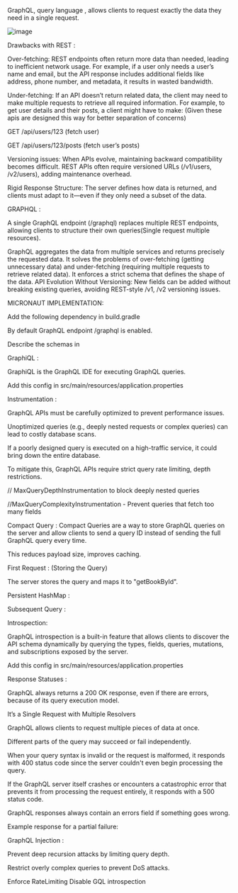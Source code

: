 GraphQL,  query language ,  allows clients to request exactly the data they need in a single request.


![image](https://github.com/user-attachments/assets/c4509243-24b5-47ed-8b58-203661ecdb46)


                                                                               







Drawbacks with REST :



Over-fetching: REST endpoints often return more data than needed, leading to inefficient network usage.
For example, if a user only needs a user’s name and email, but the API response includes additional fields like address, phone number, and metadata, it results in wasted bandwidth.


Under-fetching: If an API doesn’t return related data, the client may need to make multiple requests to retrieve all required information.
For example, to get user details and their posts, a client might have to make: (Given these apis are designed this way for  better separation of concerns)


GET /api/users/123 (fetch user)

GET /api/users/123/posts (fetch user’s posts)



Versioning issues: When APIs evolve, maintaining backward compatibility becomes difficult. REST APIs often require versioned URLs (/v1/users, /v2/users), adding maintenance overhead.

Rigid Response Structure: The server defines how data is returned, and clients must adapt to it—even if they only need a subset of the data.







GRAPHQL :



A single GraphQL endpoint (/graphql) replaces multiple REST endpoints, allowing clients to structure their own queries(Single request multiple resources).

GraphQL aggregates the data from multiple services and returns precisely the requested data.
It solves the problems of over-fetching (getting unnecessary data) and under-fetching (requiring multiple requests to retrieve related data).
It  enforces a strict schema that defines the shape of the data.
API Evolution Without Versioning: New fields can be added without breaking existing queries, avoiding REST-style /v1, /v2 versioning issues.
   





MICRONAUT IMPLEMENTATION:



Add the following dependency in build.gradle

By default GraphQL endpoint /graphql is enabled.




Describe the schemas in






GraphiQL :

GraphiQL is the GraphQL IDE for executing GraphQL queries.



Add this config in src/main/resources/application.properties









Instrumentation :

GraphQL APIs must be carefully optimized to prevent performance issues.

Unoptimized queries (e.g., deeply nested requests or complex queries) can lead to costly database scans.



If a poorly designed query is executed on a high-traffic service, it could bring down the entire database.

To mitigate this, GraphQL APIs require strict query rate limiting, depth restrictions.





// MaxQueryDepthInstrumentation to block deeply nested queries










//MaxQueryComplexityInstrumentation - Prevent queries that fetch too many fields








 
Compact Query :
Compact Queries are a way to store GraphQL queries on the server and allow clients to send a query ID instead of sending the full GraphQL query every time.

 This reduces payload size, improves caching.





First Request : (Storing the Query)







The server stores the query and maps it to "getBookById".



Persistent HashMap : 





Subsequent Query :











Introspection:

GraphQL introspection is a built-in feature that allows clients to discover the API schema dynamically by querying the types, fields, queries, mutations, and subscriptions exposed by the server.



Add this config in src/main/resources/application.properties













Response Statuses :

GraphQL always returns a 200 OK response, even if there are errors, because of its query execution model.

It’s a Single Request with Multiple Resolvers

GraphQL allows clients to request multiple pieces of data at once.

Different parts of the query may succeed or fail independently.



When your query syntax is invalid or the request is malformed, it responds with 400 status code since the server couldn't even begin processing the query.

If the GraphQL server itself crashes or encounters a catastrophic error that prevents it from processing the request entirely, it responds with a 500 status code.



GraphQL responses always contain an errors field if something goes wrong.

Example response for a partial failure:













GraphQL Injection :



Prevent deep recursion attacks by limiting query depth.

Restrict overly complex queries to prevent DoS attacks.

Enforce RateLimiting
Disable GQL introspection



